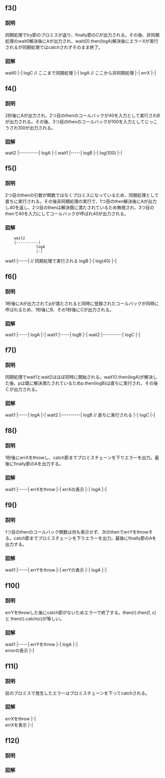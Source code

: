 ## f3()

### 説明

同期処理でtry節のプロミスが返り、finally節のCが出力される。その後、非同期処理のwait0解決後にAが出力され、wait(0).then(logA)解決後にエラーXが実行されるが同期処理ではcatchされずそのまま終了。

### 図解

wait0
|-|
logC // ここまで同期処理
|-|
logA // ここから非同期処理
|-|
errX
|-|

## f4()

### 説明

2秒後にAが出力され、2つ目のthenのコールバックが40を入力として実行されBが出力される。その後、3つ目のthenのコールバックが100を入力としてじっこうされ100が出力される。

### 図解

wait2
|----------|
logA
|-|
wait1
|-----|
logB
|-|
log(100)
|-|

## f5()

### 説明

2つ目のthenの引数が関数ではなくプロミスになっているため、同期処理として直ちに実行される。その後非同期処理の実行で、1つ目のthen解決後にAが出力し40を返し、2つ目のthenは解決既に満たされているため無視され、3つ目のthenで40を入力にしてコールバックが呼ばれ40が出力される。

### 図解

        wait2
        |----------|
                  logA
                  |-|

wait1
|-----| // 同期処理で実行される
logB
|-|
log(40)
|-|

## f6()

### 説明

1秒後にAが出力されてpが満たされると同時に登録されたコールバックが同時に呼ばれるため、1秒後にB、その1秒後にCが出力される。

### 図解

wait1
|-----|
logA
|-|
wait1
|-----|
logB
|-|
wait2
|----------|
logC
|-|

## f7()

### 説明

同期処理でwait1とwait2はほぼ同時に開始される。wait1().then(logA)が解決した後、pは既に解決満たされているためp.then(logB)は直ちに実行され、その後Ｃが出力される。

### 図解

wait1
|-----|
logA
|-|
wait2
|----------|
logB // 直ちに実行される
|-|
logC
|-|

## f8()

### 説明

1秒後にerrXをthrowし、catch節までプロミスチェーンを下りエラーを出力。最後にfinally節のAを出力する。

### 図解

wait1
|-----|
errXをthrow
|-|
errXの表示
|-|
logA
|-|

## f9()

### 説明

1つ目のthenのコールバック関数は何も表示せず、次のthenでerrYをthrowする。catch節までプロミスチェーンを下りエラーを出力。最後にfinally節のAを出力する。

### 図解

wait1
|-----|
errYをthrow
|-|
errYの表示
|-|
logA
|-|

## f10()

### 説明

errYをthrowした後にcatch節がないためエラーで終了する。then(r).then(f, c) と then(r).catch(c)が等しい。

### 図解

wait1
|-----|
errYをthrow
|-|
logA
|-|  
 errorの表示
|-|

## f11()

### 説明

前のプロミスで発生したエラーはプロミスチェーンを下ってcatchされる。

### 図解

errXをthrow
|-|  
 errXを表示
|-|

## f12()

### 説明

### 図解
